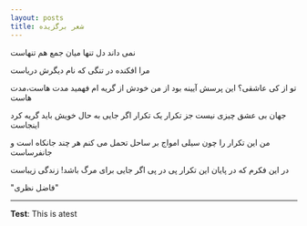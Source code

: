 ```yaml
---
layout: posts
title: شعر برگزیده
---
```


نمی داند دل تنها میان جمع هم تنهاست

مرا افکنده در تنگی که نام دیگرش دریاست  


تو از کی عاشقی؟ این پرسش آیینه بود از من
خودش از گریه ام فهمید مدت هاست،مدت هاست

جهان بی عشق چیزی نیست جز تکرار یک تکرار
اگر جایی به حال خویش باید گریه کرد اینجاست

من این تکرار را چون سیلی امواج بر ساحل
تحمل می کنم هر چند جانکاه است و جانفرساست

در این فکرم که در پایان این تکرار پی در پی
اگر جایی برای مرگ باشد! زندگی زیباست

"فاضل نظری"

---
**Test**: This is atest
